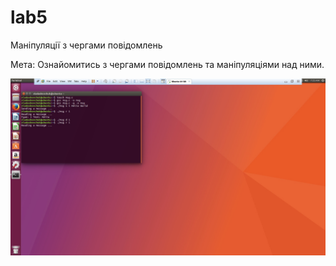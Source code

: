 # lab5


Маніпуляції з чергами повідомлень

Мета: Ознайомитись з чергами повідомлень та маніпуляціями над ними.

![_2](lab5.png)

